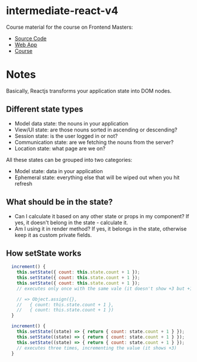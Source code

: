 # intermediate-react-v4

Course material for the course on Frontend Masters:

- [Source Code](https://github.com/FrontendMasters/react-state-management)
- [Web App](https://speakerdeck.com/stevekinney/react-state)
- [Course](https://frontendmasters.com/courses/pure-react-state/)



# Notes

Basically, Reactjs transforms your application state into DOM nodes.


## Different state types

- Model data state: the nouns in your application
- View/UI state: are those nouns sorted in ascending or descending?
- Session state: is the user logged in or not?
- Communication state: are we fetching the nouns from the server?
- Location state: what page are we on?

All these states can be grouped into two categories:

- Model state: data in your application
- Ephemeral state: everything else that will be wiped out when you hit refresh


## What should be in the state?

- Can I calculate it based on any other state or props in my component? If yes, it doesn't belong in the state - calculate it.
- Am I using it in render method? If yes, it belongs in the state, otherwise keep it as custom private fields.


## How setState works

```js
  increment() {
    this.setState({ count: this.state.count + 1 });
    this.setState({ count: this.state.count + 1 });
    this.setState({ count: this.state.count + 1 });
    // executes only once with the same vale (it doesn't show +3 but +1)

    // => Object.assign({}, 
    //   { count: this.state.count + 1 },
    //   { count: this.state.count + 1 })
  }

  increment() {
    this.setState((state) => { return { count: state.count + 1 } });
    this.setState((state) => { return { count: state.count + 1 } });
    this.setState((state) => { return { count: state.count + 1 } });
    // executes three times, incrementing the value (it shows +3)
  }
```
